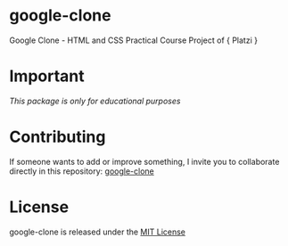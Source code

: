 # google-clone
Google Clone - HTML and CSS Practical Course Project of { Platzi }

# Important
*This package is only for educational purposes*


# Contributing
If someone wants to add or improve something, I invite you to collaborate directly in this repository: [google-clone](https://github.com/varkoms/google-clone)

# License
google-clone is released under the [MIT License](https://opensource.org/licenses/MIT)

